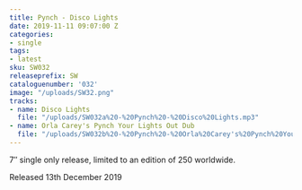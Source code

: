 ```yaml
---
title: Pynch - Disco Lights
date: 2019-11-11 09:07:00 Z
categories:
- single
tags:
- latest
sku: SW032
releaseprefix: SW
cataloguenumber: '032'
image: "/uploads/SW32.png"
tracks:
- name: Disco Lights
  file: "/uploads/SW032a%20-%20Pynch%20-%20Disco%20Lights.mp3"
- name: Orla Carey's Pynch Your Lights Out Dub
  file: "/uploads/SW032b%20-%20Pynch%20-%20Orla%20Carey's%20Pynch%20Your%20Lights%20Out%20Dub.mp3"
---
```


7″ single only release, limited to an edition of 250 worldwide.

Released 13th December 2019